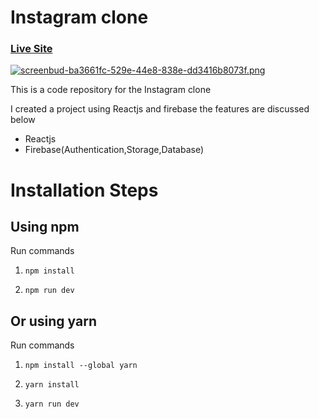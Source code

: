 # Instagram clone

### [Live Site](https://instagram12.netlify.app/)

[![screenbud-ba3661fc-529e-44e8-838e-dd3416b8073f.png](https://i.postimg.cc/YCJjLwxL/screenbud-ba3661fc-529e-44e8-838e-dd3416b8073f.png)](https://postimg.cc/VJWz2ppz)

This is a code repository for the Instagram clone
 
 I created a project using Reactjs and firebase 
 the features are discussed below
 
 - Reactjs
 - Firebase(Authentication,Storage,Database)
 




# Installation Steps

## Using npm

Run commands

1) ```npm install```


2) ```npm run dev```


## Or using yarn

Run commands 

1) ```npm install --global yarn```

2) ```yarn install```

3) ```yarn run dev```



